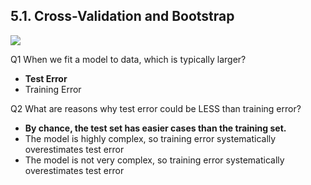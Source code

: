 
## 5.1. Cross-Validation and Bootstrap


![](https://i.imgur.com/xNkDSgR.png)



Q1 When we fit a model to data, which is typically larger?

- **Test Error**
- Training Error


Q2 What are reasons why test error could be LESS than training error?

- **By chance, the test set has easier cases than the training set.**
- The model is highly complex, so training error systematically overestimates test error
- The model is not very complex, so training error systematically overestimates test error
